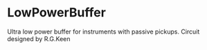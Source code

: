 # LowPowerBuffer
Ultra low power buffer for instruments with passive pickups. Circuit designed by R.G.Keen
